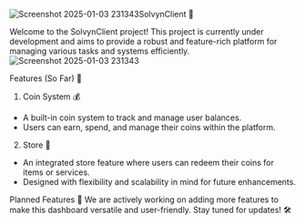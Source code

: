 ![Screenshot 2025-01-03 231343](https://github.com/user-attachments/assets/2508dbfc-8e58-4795-8390-751c127eebfa)SolvynClient 🚀

Welcome to the SolvynClient project! This project is currently under development and aims to provide a robust and feature-rich platform for managing various tasks and systems efficiently.
![Screenshot 2025-01-03 231343](https://github.com/user-attachments/assets/d0e0541b-b9be-4c5e-a000-a866b8bbadbb)

Features (So Far) 🌟

1. Coin System 💰
- A built-in coin system to track and manage user balances.
- Users can earn, spend, and manage their coins within the platform.

2. Store 🛒
- An integrated store feature where users can redeem their coins for items or services.
- Designed with flexibility and scalability in mind for future enhancements.

Planned Features 🔧
We are actively working on adding more features to make this dashboard versatile and user-friendly. Stay tuned for updates! 🛠️
